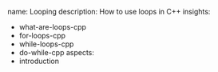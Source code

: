 name: Looping
description: How to use loops in C++
insights:
  - what-are-loops-cpp
  - for-loops-cpp
  - while-loops-cpp
  - do-while-cpp
aspects:
  - introduction
 
